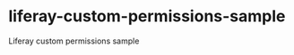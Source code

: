 liferay-custom-permissions-sample
=================================

Liferay custom permissions sample
